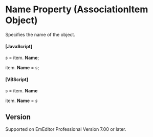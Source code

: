 # Name Property (AssociationItem Object)

Specifies the name of the object.

#### \[JavaScript\]

_s_ =
item. **Name**;

item. **Name** = _s_;

#### \[VBScript\]

_s_ =
item. **Name**

item. **Name** = _s_

## Version

Supported on EmEditor Professional Version 7.00 or later.
